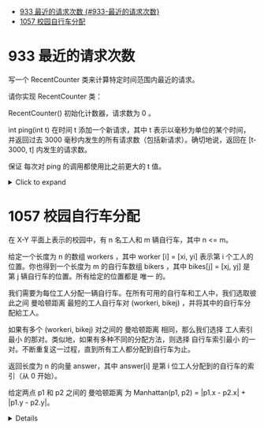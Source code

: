<!--toc:start-->
- [933 最近的请求次数 {#933-最近的请求次数}](#933-最近的请求次数-933-最近的请求次数)
- [1057 校园自行车分配](#1057-校园自行车分配)
<!--toc:end-->

# 933 最近的请求次数
写一个 RecentCounter 类来计算特定时间范围内最近的请求。

请你实现 RecentCounter 类：

RecentCounter() 初始化计数器，请求数为 0 。

int ping(int t) 在时间 t 添加一个新请求，其中 t
表示以毫秒为单位的某个时间，并返回过去 3000
毫秒内发生的所有请求数（包括新请求）。确切地说，返回在 \[t-3000, t\]
内发生的请求数。

保证 每次对 ping 的调用都使用比之前更大的 t 值。

<details><summary>Click to expand</summary>

```cpp
class RecentCounter {
    queue<int> q;
public:
    RecentCounter() {
    }

    int ping(int t) {
        q.push(t);
        while(q.front()<t-3000){
            q.pop();
        }
        return q.size();
    }
};
```

</details>

# 1057 校园自行车分配

在 X-Y 平面上表示的校园中，有 n 名工人和 m 辆自行车，其中 n <= m。

给定一个长度为 n 的数组 workers ，其中 worker [i] = [xi, yi] 表示第 i 个工人的位置。你也得到一个长度为 m 的自行车数组 bikers ，其中 bikes[j] = [xj, yj] 是第 j 辆自行车的位置。所有给定的位置都是 唯一 的。

我们需要为每位工人分配一辆自行车。在所有可用的自行车和工人中，我们选取彼此之间 曼哈顿距离 最短的工人自行车对 (workeri, bikej) ，并将其中的自行车分配給工人。

如果有多个 (workeri, bikej) 对之间的 曼哈顿距离 相同，那么我们选择 工人索引最小 的那对。类似地，如果有多种不同的分配方法，则选择 自行车索引最小 的一对。不断重复这一过程，直到所有工人都分配到自行车为止。

返回长度为 n 的向量 answer，其中 answer[i] 是第 i 位工人分配到的自行车的索引（从 0 开始）。

给定两点 p1 和 p2 之间的 曼哈顿距离 为 Manhattan(p1, p2) = |p1.x - p2.x| + |p1.y - p2.y|。

<details>

```cpp
int manhattan(vector<int>& a,vector<int>& b){
    return abs(a[0]-b[0])+abs(a[1]-b[1]);
}
class Solution {
public:
    vector<int> assignBikes(vector<vector<int>>& workers, vector<vector<int>>& bikes) {
        vector<tuple<int,int,int>> triplets;
        int n=workers.size();
        int m=bikes.size();
        for(int work=0;work<n;work++){
            for(int bike=0;bike<m;bike++){
                int dist=manhattan(workers[work],bikes[bike]);
                triplets.emplace_back(dist,work,bike);
            }
        }
        ranges::sort(triplets);
        vector<int> bikeStatus(m),workStatus(n,-1);
        int pairCount=0;
        for(auto& [dist,work,bike]:triplets){
            if(workStatus[work]==-1 && !bikeStatus[bike]){
                bikeStatus[bike]=true;
                workStatus[work]=bike;
                pairCount++;
                if(pairCount==n){
                    return workStatus;
                }
            }
        }
        return workStatus;
    }
};
```

优先级队列解法：
```cpp
int manhattan(vector<int>& a,vector<int>& b){
    return abs(a[0]-b[0])+abs(a[1]-b[1]);
}
class Solution {
public:
    vector<int> assignBikes(vector<vector<int>>& workers, vector<vector<int>>& bikes) {
        vector<vector<tuple<int,int,int>>> workerToBikeList;
        priority_queue<tuple<int,int,int>,vector<tuple<int,int,int>>,greater<tuple<int,int,int>>> pq;
        for(int worker=0;worker<workers.size();worker++){
            vector<tuple<int,int,int>> curWorkerPairs;
            for(int bike=0;bike<bikes.size();bike++){
                int dist=manhattan(workers[worker], bikes[bike]);
                curWorkerPairs.emplace_back(dist, worker,bike);
            }
            sort(curWorkerPairs.begin(),curWorkerPairs.end(),greater<tuple<int,int,int>>());
            pq.push(curWorkerPairs.back());
            curWorkerPairs.pop_back();
            workerToBikeList.emplace_back(curWorkerPairs);
        }
        vector<bool> bikeStatus(bikes.size());
        vector<int> workerStatus(workers.size(),-1);
        while(!pq.empty()){
            auto [dist,worker,bike]=pq.top();
            pq.pop();
            if(!bikeStatus[bike]){
                bikeStatus[bike]=true;
                workerStatus[worker]=bike;
            }else{
                pq.emplace(workerToBikeList[worker].back());
                workerToBikeList[worker].pop_back();
            }
        }
        return workerStatus;
    }
};
```

</details>

